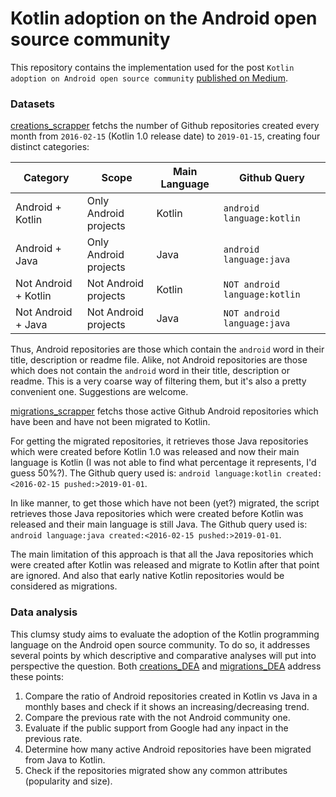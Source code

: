 # Kotlin adoption on the Android open source community
This repository contains the implementation used for the post `Kotlin adoption on Android open source community` [published on Medium](https://medium.com/@victoralbertos/kotlin-adoption-on-the-android-open-source-community-fe01d00a8bb3).   

### Datasets
[creations_scrapper](creations_scrapper.py) fetchs the number of Github repositories created every month from `2016-02-15` (Kotlin 1.0 release date) to `2019-01-15`, creating four distinct categories:

| Category | Scope | Main Language | Github Query |
|----------------|---------------|---------------|----------------|
| Android + Kotlin | Only Android projects  | Kotlin | `android language:kotlin`|
| Android + Java   | Only Android projects  | Java | `android language:java` |
| Not Android + Kotlin | Not Android projects  | Kotlin | `NOT android language:kotlin`|
| Not Android + Java | Not Android projects  | Java | `NOT android language:java`|

Thus, Android repositories are those which contain the `android` word in their title, description or readme file. Alike, not Android repositories are those which does not contain the `android` word in their title, description or readme. This is a very coarse way of filtering them, but it's also a pretty convenient one. Suggestions are welcome.

[migrations_scrapper](creations_scrapper.py) fetchs those active Github Android repositories which have been and have not been migrated to Kotlin. 

For getting the migrated repositories, it retrieves those Java repositories which were created before Kotlin 1.0 was released and now their main language is Kotlin (I was not able to find what percentage it represents, I'd guess 50%?). The Github query used is: `android language:kotlin created:<2016-02-15 pushed:>2019-01-01`. 

In like manner, to get those which have not been (yet?) migrated, the script retrieves those Java repositories which were created before Kotlin was released and their main language is still Java. The Github query used is: `android language:java created:<2016-02-15 pushed:>2019-01-01`. 

The main limitation of this approach is that all the Java repositories which were created after Kotlin was released and migrate to Kotlin after that point are ignored. And also that early native Kotlin repositories would be considered as migrations.
 
### Data analysis
This clumsy study aims to evaluate the adoption of the Kotlin programming language on the Android open source community. To do so, it addresses several points by which descriptive and comparative analyses will put into perspective the question. Both [creations_DEA](creations_DEA.ipynb) and [migrations_DEA](migrations_DEA.ipynb) address these points: 


1. Compare the ratio of Android repositories created in Kotlin vs Java in a monthly bases and check if it shows an increasing/decreasing trend.
2. Compare the previous rate with the not Android community one.
3. Evaluate if the public support from Google had any inpact in the previous rate.
4. Determine how many active Android repositories have been migrated from Java to Kotlin.
2. Check if the repositories migrated show any common attributes (popularity and size).
